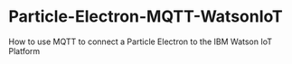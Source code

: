 # Particle-Electron-MQTT-WatsonIoT
How to use MQTT to connect a Particle Electron to the IBM Watson IoT Platform
